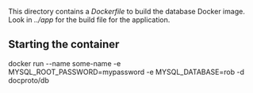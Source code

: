 This directory contains a *Dockerfile* to build the database Docker image. Look
in *../app* for the build file for the application.

## Starting the container
docker run --name some-name
  -e MYSQL_ROOT_PASSWORD=mypassword
  -e MYSQL_DATABASE=rob
  -d docproto/db